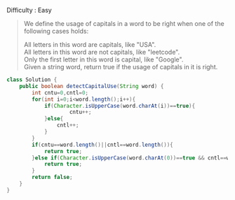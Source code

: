 Difficulty : Easy
>We define the usage of capitals in a word to be right when one of the following cases holds:  
>
>All letters in this word are capitals, like "USA".  
>All letters in this word are not capitals, like "leetcode".  
>Only the first letter in this word is capital, like "Google".  
>Given a string word, return true if the usage of capitals in it is right.  

```java
class Solution {
    public boolean detectCapitalUse(String word) {
        int cntu=0,cntl=0;
        for(int i=0;i<word.length();i++){
            if(Character.isUpperCase(word.charAt(i))==true){
                    cntu++;
            }else{
                cntl++;
            }
        }
        if(cntu==word.length()||cntl==word.length()){
            return true;
        }else if(Character.isUpperCase(word.charAt(0))==true && cntl==word.length()-1 ){
            return true;
        }
        return false;
    }
}
```

 
